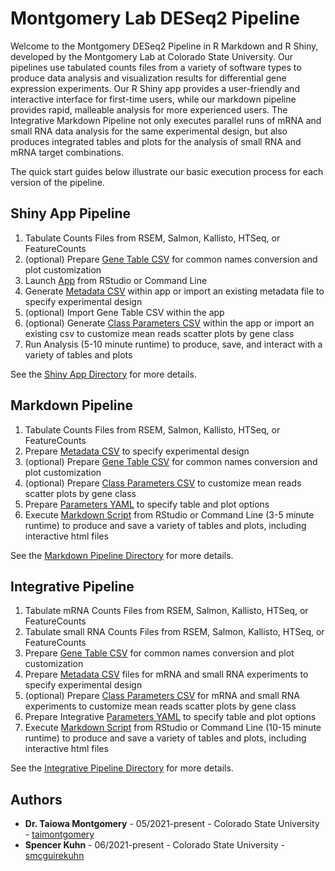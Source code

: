 # Montgomery Lab DESeq2 Pipeline

Welcome to the Montgomery DESeq2 Pipeline in R Markdown and R Shiny, developed by the Montgomery Lab at Colorado State University. Our pipelines use tabulated counts files from a variety of software types to produce data analysis and visualization results for differential gene expression experiments. Our R Shiny app provides a user-friendly and interactive interface for first-time users, while our markdown pipeline provides rapid, malleable analysis for more experienced users. The Integrative Markdown Pipeline not only executes parallel runs of mRNA and small RNA data analysis for the same experimental design, but also produces integrated tables and plots for the analysis of small RNA and mRNA target combinations. 

The quick start guides below illustrate our basic execution process for each version of the pipeline. 

## Shiny App Pipeline

1. Tabulate Counts Files from RSEM, Salmon, Kallisto, HTSeq, or FeatureCounts
2. (optional) Prepare [Gene Table CSV](Shiny_App/template_gene_table.csv) for common names conversion and plot customization
3. Launch [App](Shiny_App/Montgomery_DESeq2_App.R) from RStudio or Command Line
4. Generate [Metadata CSV](Shiny_App/template_metadata.csv) within app or import an existing metadata file to specify experimental design
5. (optional) Import Gene Table CSV within the app
6. (optional) Generate [Class Parameters CSV](Shiny_App/template_class_parameters.csv) within the app or import an existing csv to customize mean reads scatter plots by gene class
7. Run Analysis (5-10 minute runtime) to produce, save, and interact with a variety of tables and plots

See the [Shiny App Directory](Shiny_App/) for more details.

## Markdown Pipeline
1. Tabulate Counts Files from RSEM, Salmon, Kallisto, HTSeq, or FeatureCounts
2. Prepare [Metadata CSV](Markdown_Pipeline/template_metadata.csv) to specify experimental design
3. (optional) Prepare [Gene Table CSV](Markdown_Pipeline/template_gene_table.csv) for common names conversion and plot customization
4. (optional) Prepare [Class Parameters CSV](Markdown_Pipeline/template_class_parameters.csv) to customize mean reads scatter plots by gene class
5. Prepare [Parameters YAML](Markdown_Pipeline/template_params.yml) to specify table and plot options
6. Execute [Markdown Script](Markdown_Pipeline/Montgomery_DESeq2_Pipeline.Rmd) from RStudio or Command Line (3-5 minute runtime) to produce and save a variety of tables and plots, including interactive html files

See the [Markdown Pipeline Directory](Markdown_Pipeline/) for more details.

## Integrative Pipeline
1. Tabulate mRNA Counts Files from RSEM, Salmon, Kallisto, HTSeq, or FeatureCounts
2. Tabulate small RNA Counts Files from RSEM, Salmon, Kallisto, HTSeq, or FeatureCounts
3. Prepare [Gene Table CSV](Integrative_Pipeline/template_gene_table.csv) for common names conversion and plot customization
4. Prepare [Metadata CSV](Integrative_Pipeline/template_metadata.csv) files for mRNA and small RNA experiments to specify experimental design
5. (optional) Prepare [Class Parameters CSV](Integrative_Pipeline/template_class_parameters.csv) for mRNA and small RNA experiments to customize mean reads scatter plots by gene class
6. Prepare Integrative [Parameters YAML](Integrative_Pipeline/template_int_params.yml) to specify table and plot options
7. Execute [Markdown Script](Integrative_Pipeline/RNA_Integrate.Rmd) from RStudio or Command Line (10-15 minute runtime) to produce and save a variety of tables and plots, including interactive html files

See the [Integrative Pipeline Directory](Integrative_Pipeline/) for more details.

## Authors

* **Dr. Taiowa Montgomery** - 05/2021-present - Colorado State University - [taimontgomery](https://github.com/taimontgomery)
* **Spencer Kuhn** - 06/2021-present - Colorado State University - [smcguirekuhn](https://github.com/smcguirekuhn)
